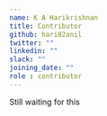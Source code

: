 ```yaml
---
name: K A Harikrishnan
title: Contributor
github: hari02anil
twitter: ""
linkedin: ""
slack: ""
joining_date: ""
role : contributor
---
```


Still waiting for this

